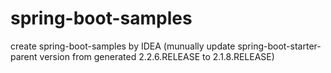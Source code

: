 # spring-boot-samples
create spring-boot-samples by IDEA (munually update spring-boot-starter-parent version from generated 2.2.6.RELEASE to 2.1.8.RELEASE)
